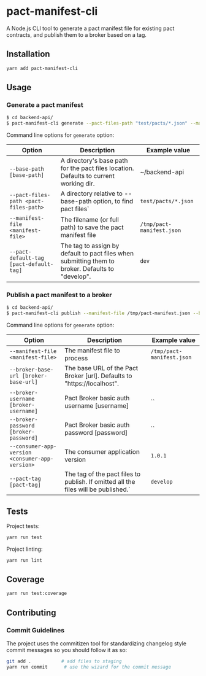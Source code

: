 # pact-manifest-cli

A Node.js CLI tool to generate a pact manifest file for existing pact contracts, and publish them to a broker based on a tag.


## Installation

```bash
yarn add pact-manifest-cli
```

## Usage

### Generate a pact manifest

```bash
$ cd backend-api/
$ pact-manifest-cli generate --pact-files-path "test/pacts/*.json" --manifest-file /tmp/pact-manifest.json
```

Command line options for `generate` option:

Option | Description | Example value
------------ | ------------- | -------------
`--base-path [base-path]` | A directory's base path for the pact files location. Defaults to current   working dir. | ~/backend-api
`--pact-files-path <pact-files-path>` | A directory relative to --base-path option, to find pact files` | `test/pacts/*.json`
`--manifest-file <manifest-file>` | The filename (or full path) to save the pact manifest file | `/tmp/pact-manifest.json`
`--pact-default-tag [pact-default-tag]` | The tag to assign by default to pact files when submitting them  to broker. Defaults to "develop". | `dev`


### Publish a pact manifest to a broker

```bash
$ cd backend-api/
$ pact-manifest-cli publish --manifest-file /tmp/pact-manifest.json --broker-base-url https://mycompany.pact.dius.com.au --broker-username user1 --broker-password password1 --consumer-app-version 1.0.0
```

Command line options for `generate` option:

Option | Description | Example value
------------ | ------------- | -------------
`--manifest-file <manifest-file>` | The manifest file to process | `/tmp/pact-manifest.json`
`--broker-base-url [broker-base-url]` | The base URL of the Pact Broker [url]. Defaults to "https://localhost". | 
`--broker-username [broker-username]` | Pact Broker basic auth username [username] | ``
`--broker-password [broker-password]` | Pact Broker basic auth password [password] | ``
`--consumer-app-version <consumer-app-version>` | The consumer application version | `1.0.1`
`--pact-tag [pact-tag]` | The tag of the pact files to publish. If omitted all the files will be published.` | `develop`

## Tests

Project tests:

```bash
yarn run test
```

Project linting:

```bash
yarn run lint
```

## Coverage

```bash
yarn run test:coverage
```

## Contributing

### Commit Guidelines

The project uses the commitizen tool for standardizing changelog style commit
messages so you should follow it as so:

```bash
git add .           # add files to staging
yarn run commit      # use the wizard for the commit message
```

